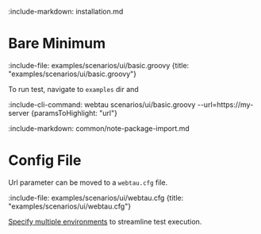 :include-markdown: installation.md

# Bare Minimum

:include-file: examples/scenarios/ui/basic.groovy {title: "examples/scenarios/ui/basic.groovy"}

To run test, navigate to `examples` dir and

:include-cli-command: webtau scenarios/ui/basic.groovy --url=https://my-server {paramsToHighlight: "url"}

:include-markdown: common/note-package-import.md

# Config File

Url parameter can be moved to a `webtau.cfg` file.

:include-file: examples/scenarios/ui/webtau.cfg {title: "examples/scenarios/ui/webtau.cfg"}

[Specify multiple environments](configuration/environments) to streamline test execution.
